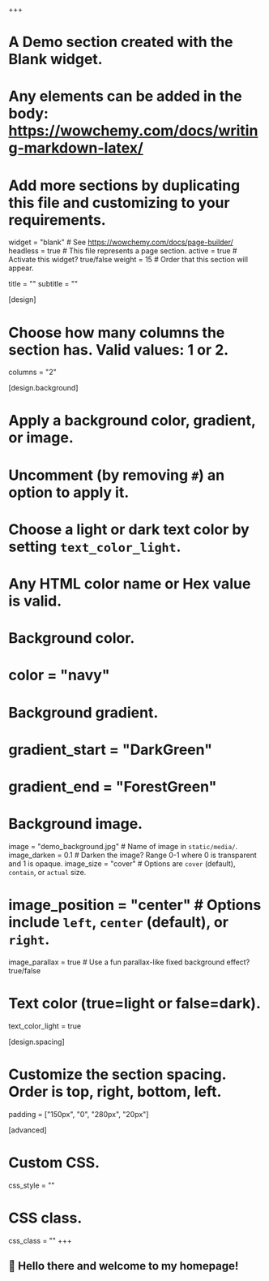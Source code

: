 +++
# A Demo section created with the Blank widget.
# Any elements can be added in the body: https://wowchemy.com/docs/writing-markdown-latex/
# Add more sections by duplicating this file and customizing to your requirements.

widget = "blank"  # See https://wowchemy.com/docs/page-builder/
headless = true  # This file represents a page section.
active = true  # Activate this widget? true/false
weight = 15  # Order that this section will appear.

title = ""
subtitle = ""

[design]
  # Choose how many columns the section has. Valid values: 1 or 2.
  columns = "2"

[design.background]
  # Apply a background color, gradient, or image.
  #   Uncomment (by removing `#`) an option to apply it.
  #   Choose a light or dark text color by setting `text_color_light`.
  #   Any HTML color name or Hex value is valid.

  # Background color.
  # color = "navy"
  
  # Background gradient.
  # gradient_start = "DarkGreen"
  # gradient_end = "ForestGreen"
  
  # Background image.
  image = "demo_background.jpg"  # Name of image in `static/media/`.
  image_darken = 0.1  # Darken the image? Range 0-1 where 0 is transparent and 1 is opaque.
  image_size = "cover"  #  Options are `cover` (default), `contain`, or `actual` size.
  # image_position = "center"  # Options include `left`, `center` (default), or `right`.
  image_parallax = true  # Use a fun parallax-like fixed background effect? true/false
  
  # Text color (true=light or false=dark).
  text_color_light = true

[design.spacing]
  # Customize the section spacing. Order is top, right, bottom, left.
  padding = ["150px", "0", "280px", "20px"]

[advanced]
 # Custom CSS. 
 css_style = ""
 
 # CSS class.
 css_class = ""
+++

## 👋 Hello there and welcome to my homepage!

  <div id="particles-js"></div>
<style type="text/css">
#content {
    pointer-events: none;
}
a, button {
    pointer-events: all;
}
* { z-index: 2; }
.particle, .particle > canvas
#particles-js {
position: fixed;
    width: 100%;
    height: 100%;
    left: 0px;
    top: 0px;
z-index: 1;
}
</style>
  <script>
      particlesJS("particles-js", {
       //your config 
      });
  </script>
